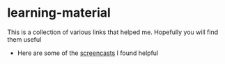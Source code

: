 # learning-material
This is a collection of various links that helped me. Hopefully you will find them useful

* Here are some of the [screencasts](screencasts.md) I found helpful